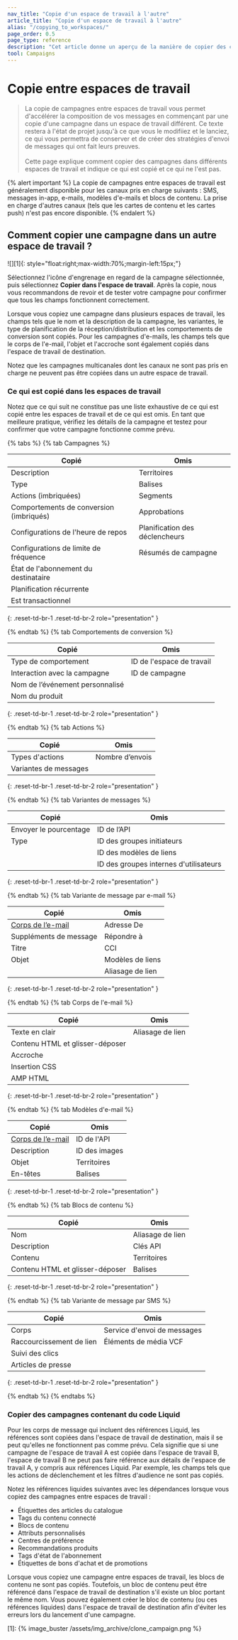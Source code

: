 ```yaml
---
nav_title: "Copie d'un espace de travail à l'autre"
article_title: "Copie d'un espace de travail à l'autre"
alias: "/copying_to_workspaces/"
page_order: 0.5
page_type: reference
description: "Cet article donne un aperçu de la manière de copier des campagnes dans différents espaces de travail."
tool: Campaigns
---
```


# Copie entre espaces de travail

> La copie de campagnes entre espaces de travail vous permet d'accélérer la composition de vos messages en commençant par une copie d'une campagne dans un espace de travail différent. Ce texte restera à l'état de projet jusqu'à ce que vous le modifiiez et le lanciez, ce qui vous permettra de conserver et de créer des stratégies d'envoi de messages qui ont fait leurs preuves.<br><br>Cette page explique comment copier des campagnes dans différents espaces de travail et indique ce qui est copié et ce qui ne l'est pas.

{% alert important %}
La copie de campagnes entre espaces de travail est généralement disponible pour les canaux pris en charge suivants : SMS, messages in-app, e-mails, modèles d'e-mails et blocs de contenu. La prise en charge d'autres canaux (tels que les cartes de contenu et les cartes push) n'est pas encore disponible.
{% endalert %}

## Comment copier une campagne dans un autre espace de travail ?

![][1]{: style="float:right;max-width:70%;margin-left:15px;"}

Sélectionnez l'icône d'engrenage <i class="fas fa-cog"></i> en regard de la campagne sélectionnée, puis sélectionnez **Copier dans l'espace de travail**. Après la copie, nous vous recommandons de revoir et de tester votre campagne pour confirmer que tous les champs fonctionnent correctement.

Lorsque vous copiez une campagne dans plusieurs espaces de travail, les champs tels que le nom et la description de la campagne, les variantes, le type de planification de la réception/distribution et les comportements de conversion sont copiés. Pour les campagnes d'e-mails, les champs tels que le corps de l'e-mail, l'objet et l'accroche sont également copiés dans l'espace de travail de destination. 

Notez que les campagnes multicanales dont les canaux ne sont pas pris en charge ne peuvent pas être copiées dans un autre espace de travail.

### Ce qui est copié dans les espaces de travail

Notez que ce qui suit ne constitue pas une liste exhaustive de ce qui est copié entre les espaces de travail et de ce qui est omis. En tant que meilleure pratique, vérifiez les détails de la campagne et testez pour confirmer que votre campagne fonctionne comme prévu.

{% tabs %}
{% tab Campagnes %}

| Copié | Omis |
|---|---|
| Description | Territoires | 
| Type | Balises | 
| Actions (imbriquées) | Segments | 
| Comportements de conversion (imbriqués) | Approbations | 
| Configurations de l'heure de repos | Planification des déclencheurs | 
| Configurations de limite de fréquence | Résumés de campagne | 
| État de l'abonnement du destinataire |  | 
| Planification récurrente |  | 
| Est transactionnel |  | 

{: .reset-td-br-1 .reset-td-br-2 role="presentation" }

{% endtab %}
{% tab Comportements de conversion %}

| Copié | Omis |
|---|---|
| Type de comportement | ID de l'espace de travail |
| Interaction avec la campagne |  ID de campagne | 
| Nom de l’événement personnalisé |  | 
| Nom du produit |  | 
{: .reset-td-br-1 .reset-td-br-2 role="presentation" }

{% endtab %}
{% tab Actions %}

| Copié | Omis |
|---|---|
| Types d'actions | Nombre d’envois |
| Variantes de messages |  |
{: .reset-td-br-1 .reset-td-br-2 role="presentation" }

{% endtab %}
{% tab Variantes de messages %}

| Copié | Omis |
|---|---|
| Envoyer le pourcentage | ID de l’API |
| Type |  ID des groupes initiateurs | 
|  |  ID des modèles de liens | 
|  |  ID des groupes internes d'utilisateurs | 
{: .reset-td-br-1 .reset-td-br-2 role="presentation" }

{% endtab %}
{% tab Variante de message par e-mail %}

| Copié | Omis |
|---|---|
| [Corps de l’e-mail]({{site.baseurl}}/user_guide/engagement_tools/campaigns/managing_campaigns/copying_to_workspace/?tab=email%20body) | Adresse De |
| Suppléments de message |  Répondre à | 
| Titre |  CCI | 
| Objet |  Modèles de liens | 
|  |  Aliasage de lien |
{: .reset-td-br-1 .reset-td-br-2 role="presentation" }

{% endtab %}
{% tab Corps de l'e-mail %}

| Copié | Omis |
|---|---|
| Texte en clair | Aliasage de lien |
| Contenu HTML et glisser-déposer |  | 
| Accroche |  | 
| Insertion CSS |  | 
| AMP HTML |  |
{: .reset-td-br-1 .reset-td-br-2 role="presentation" }

{% endtab %}
{% tab Modèles d'e-mail %}

| Copié | Omis |
|---|---|
| [Corps de l’e-mail]({{site.baseurl}}/user_guide/engagement_tools/campaigns/managing_campaigns/copying_to_workspace/?tab=email%20body) | ID de l'API |
| Description | ID des images | 
| Objet | Territoires | 
| En-têtes | Balises | 
{: .reset-td-br-1 .reset-td-br-2 role="presentation" }

{% endtab %}
{% tab Blocs de contenu %}

| Copié | Omis |
|---|---|
| Nom | Aliasage de lien |
| Description | Clés API | 
| Contenu | Territoires | 
| Contenu HTML et glisser-déposer | Balises | 
{: .reset-td-br-1 .reset-td-br-2 role="presentation" }

{% endtab %}
{% tab Variante de message par SMS %}

| Copié | Omis |
|---|---|
| Corps | Service d'envoi de messages |
| Raccourcissement de lien | Éléments de média VCF | 
| Suivi des clics |  | 
| Articles de presse |  | 
{: .reset-td-br-1 .reset-td-br-2 role="presentation" }

{% endtab %}
{% endtabs %}

### Copier des campagnes contenant du code Liquid

Pour les corps de message qui incluent des références Liquid, les références sont copiées dans l'espace de travail de destination, mais il se peut qu'elles ne fonctionnent pas comme prévu. Cela signifie que si une campagne de l'espace de travail A est copiée dans l'espace de travail B, l'espace de travail B ne peut pas faire référence aux détails de l'espace de travail A, y compris aux références Liquid. Par exemple, les champs tels que les actions de déclenchement et les filtres d'audience ne sont pas copiés.

Notez les références liquides suivantes avec les dépendances lorsque vous copiez des campagnes entre espaces de travail :

- Étiquettes des articles du catalogue
- Tags du contenu connecté
- Blocs de contenu
- Attributs personnalisés
- Centres de préférence
- Recommandations produits
- Tags d'état de l'abonnement
- Étiquettes de bons d'achat et de promotions

Lorsque vous copiez une campagne entre espaces de travail, les blocs de contenu ne sont pas copiés. Toutefois, un bloc de contenu peut être référencé dans l'espace de travail de destination s'il existe un bloc portant le même nom. Vous pouvez également créer le bloc de contenu (ou ces références liquides) dans l'espace de travail de destination afin d'éviter les erreurs lors du lancement d'une campagne.

[1]: {% image_buster /assets/img_archive/clone_campaign.png %}

